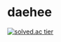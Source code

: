 # daehee
[![solved.ac tier](http://mazassumnida.wtf/api/generate_badge?boj={userid})](https://solved.ac/{userid})
